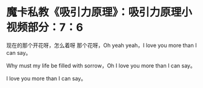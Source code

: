 # 魔卡私教《吸引力原理》：吸引力原理小视频部分：7：6

现在的那个开花呀，怎么着呀 那个花呀，Oh yeah yeah，I love you more than I can say。

Why must my life be filled with sorrow，Oh I love you more than I can say。

I love you more than I can say。